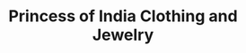 ---
title: "Princess of India Clothing and Jewelry"
url: /madison/princess-of-india-clothing-and-jewelry/
shop: clothes
---